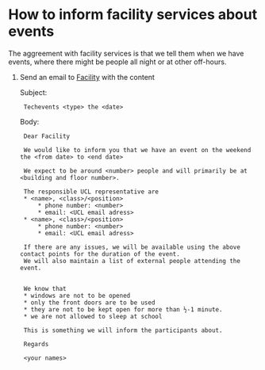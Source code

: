 How to inform facility services about events
============================

The aggreement with facility services is that we tell them when we have events, where there might be people all night or at other off-hours.


1) Send an email to [Facility](mailto:facility@support.eal.dk) with the content

    Subject:

        Techevents <type> the <date>

    Body:

        Dear Facility

        We would like to inform you that we have an event on the weekend the <from date> to <end date>

        We expect to be around <number> people and will primarily be at <building and floor number>.
        
        The responsible UCL representative are
        * <name>, <class>/<position>
            * phone number: <number>
            * email: <UCL email adress>
        * <name>, <class>/<position>
            * phone number: <number>
            * email: <UCL email adress>
        
        If there are any issues, we will be available using the above contact points for the duration of the event. 
        We will also maintain a list of external people attending the event.
        

        We know that 
        * windows are not to be opened
        * only the front doors are to be used
        * they are not to be kept open for more than ½-1 minute.
        * we are not allowed to sleep at school

        This is something we will inform the participants about.

        Regards

        <your names>

